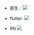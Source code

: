 - 原生：![](https://cdn-images-1.medium.com/max/1600/1*DXsvg0ir2nvYOTiUpp9KJw.png)
  
- flutter: ![](https://cdn-images-1.medium.com/max/1600/1*UpoHX3az39ZqkFwBr_gndA.png)
- RN  ![](https://cdn-images-1.medium.com/max/1600/1*8ugYUcmOYnoDx7d99qkEjQ.png)